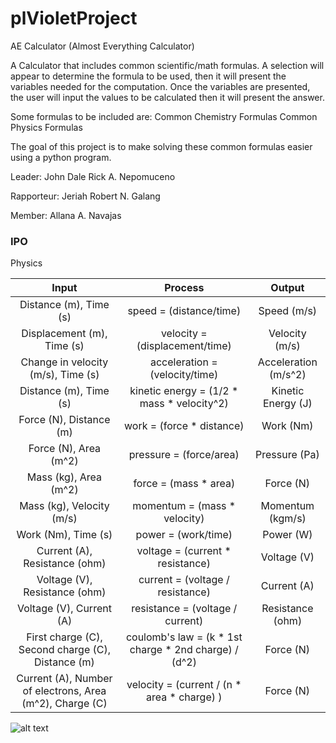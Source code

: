 # plVioletProject

AE Calculator (Almost Everything Calculator) 

A Calculator that includes common scientific/math formulas. A selection will appear to determine the formula to be used, then it will present the variables needed for the computation. Once the variables are presented, the user will input the values to be calculated then it will present the answer.

Some formulas to be included are:
Common Chemistry Formulas
Common Physics Formulas

The goal of this project is to make solving these common formulas easier using a python program.

Leader: John Dale Rick A. Nepomuceno

Rapporteur: Jeriah Robert N. Galang

Member: Allana A. Navajas

### IPO ###

Physics

Input  | Process | Output
| :---: | :---:| :---: 
Distance (m), Time (s) | speed = (distance/time) | Speed (m/s)
Displacement (m), Time (s) | velocity = (displacement/time) | Velocity (m/s)
Change in velocity (m/s), Time (s) | acceleration = (velocity/time) | Acceleration (m/s^2)
Distance (m), Time (s) | kinetic energy = (1/2 * mass * velocity^2) | Kinetic Energy (J)
Force (N), Distance (m) | work = (force * distance) | Work (Nm)
Force (N), Area (m^2) | pressure = (force/area) | Pressure (Pa)
Mass (kg), Area (m^2)  | force = (mass * area) | Force (N)
Mass (kg), Velocity (m/s) | momentum = (mass * velocity) | Momentum (kgm/s)
Work (Nm), Time (s) | power = (work/time) | Power (W)
Current (A), Resistance (ohm) | voltage = (current * resistance) | Voltage (V)
Voltage (V), Resistance (ohm) | current = (voltage / resistance) | Current (A)
Voltage (V), Current (A) | resistance = (voltage / current) | Resistance (ohm)
First charge (C), Second charge (C), Distance (m) | coulomb's law = (k * 1st charge * 2nd charge) / (d^2) | Force (N)
Current (A), Number of electrons, Area (m^2), Charge (C) | velocity = (current / (n * area * charge) ) | Force (N)


![alt text](https://github.com/yawna000/plVioletProject/blob/main/IPO%20Chart.png)
